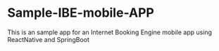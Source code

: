 # Sample-IBE-mobile-APP
 This is an sample app for an Internet Booking Engine mobile app using ReactNative and SpringBoot
